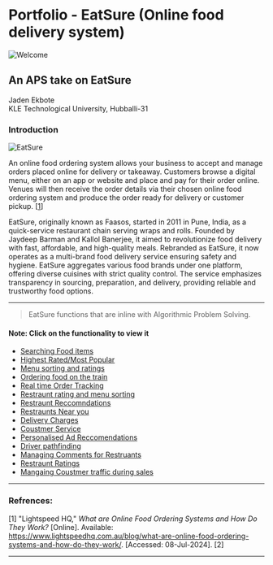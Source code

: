 # Portfolio - EatSure (Online food delivery system)


![Welcome](https://github.com/JadenEkbote/portfolio.github.io/assets/97228905/ffc1938e-fbfb-482e-975b-2b5f57c2b495)


## An APS take on EatSure


<dt>Jaden Ekbote</dt>
<dt>KLE Technological University, Hubballi-31</dt>


### Introduction

![EatSure](https://github.com/JadenEkbote/portfolio.github.io/assets/97228905/f99267f3-cc18-4dff-8a65-09e91bf36737)


An online food ordering system allows your business to accept and manage orders placed online for delivery or takeaway. Customers browse a digital menu, either on an app or website and place and pay for their order online. Venues will then receive the order details via their chosen online food ordering system and produce the order ready for delivery or customer pickup. [[1](https://www.lightspeedhq.com.au/blog/what-are-online-food-ordering-systems-and-how-do-they-work/)]

EatSure, originally known as Faasos, started in 2011 in Pune, India, as a quick-service restaurant chain serving wraps and rolls. Founded by Jaydeep Barman and Kallol Banerjee, it aimed to revolutionize food delivery with fast, affordable, and high-quality meals. Rebranded as EatSure, it now operates as a multi-brand food delivery service ensuring safety and hygiene. EatSure aggregates various food brands under one platform, offering diverse cuisines with strict quality control. The service emphasizes transparency in sourcing, preparation, and delivery, providing reliable and trustworthy food options.


* * *
>
>
> EatSure functions that are inline with Algorithmic Problem Solving.

#### Note: Click on the functionality to view it

- [Searching Food items](./search.md)
- [Highest Rated/Most Popular](./ratings.md)
- [Menu sorting and ratings](./red_black.md)
- [Ordering food on the train](./train_orders.md)
- [Real time Order Tracking](./real_time.md)
- [Restraunt rating and menu sorting](./red_black.md)
- [Restraunt Reccomndations](./reccmendations.md)
- [Restraunts Near you](./near_you.md)
- [Delivery Charges](./deliverycharges.md)
- [Coustmer Service](./coustmerservice.md)
- [Personalised Ad Reccomendations](./ad_reccomendations.md)
- [Driver pathfinding](./Driver_routing.md)
- [Managing Comments for Restruants](./restrauntcomments.md)
- [Restraunt Ratings](./restaurant_ratings.md)
- [Mangaing Coustmer traffic during sales](./loadbalancing.md)


* * *

### Refrences:
[1] "Lightspeed HQ," *What are Online Food Ordering Systems and How Do They Work?* [Online]. Available: https://www.lightspeedhq.com.au/blog/what-are-online-food-ordering-systems-and-how-do-they-work/. [Accessed: 08-Jul-2024].
[2] 

* * *
